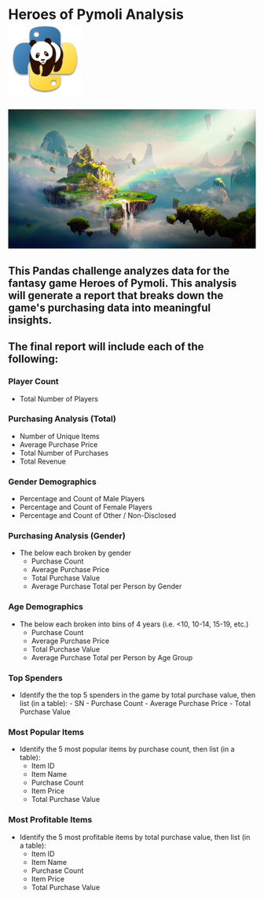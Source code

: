 # Heroes of Pymoli Analysis ![](Images/python-pandas.png)

![](Images/Fantasy.png)

## This Pandas challenge analyzes data for the fantasy game Heroes of Pymoli. This analysis will generate a report that breaks down the game's purchasing data into meaningful insights.

## The final report will include each of the following:

### Player Count
  - Total Number of Players
### Purchasing Analysis (Total)
  - Number of Unique Items
  - Average Purchase Price
  - Total Number of Purchases
  - Total Revenue
### Gender Demographics
  - Percentage and Count of Male Players
  - Percentage and Count of Female Players
  - Percentage and Count of Other / Non-Disclosed
### Purchasing Analysis (Gender)
  - The below each broken by gender
    - Purchase Count
    - Average Purchase Price
    - Total Purchase Value
    - Average Purchase Total per Person by Gender
### Age Demographics
  - The below each broken into bins of 4 years (i.e. <10, 10-14, 15-19, etc.)
    - Purchase Count
    - Average Purchase Price
    - Total Purchase Value
    - Average Purchase Total per Person by Age Group
### Top Spenders
   - Identify the the top 5 spenders in the game by total purchase value, then list (in a table):
    - SN
    - Purchase Count
    - Average Purchase Price
    - Total Purchase Value
### Most Popular Items
  - Identify the 5 most popular items by purchase count, then list (in a table):
    - Item ID
    - Item Name
    - Purchase Count
    - Item Price
    - Total Purchase Value
### Most Profitable Items
  - Identify the 5 most profitable items by total purchase value, then list (in a table):
    - Item ID
    - Item Name
    - Purchase Count
    - Item Price
    - Total Purchase Value
